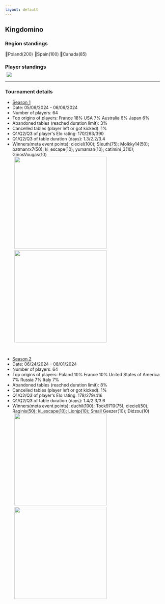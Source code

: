 ```yaml
---
layout: default
---
```


## Kingdomino

### Region standings
🥇Poland(200) 🥈Spain(100) 🥉Canada(85)

### Player standings
<div>
 <img src="/wpoc/assets/images/KingdominoRanking.png" style="display: block; margin-left: 5px; margin-bottom: 5px; margin-top:-10px"/>
</div>



---

### Tournament details

- [Season 1](https://boardgamearena.com/tournament?id=284814)
- Date: 05/06/2024 - 06/06/2024
- Number of players: 64
- Top origins of players: France 18% USA 7% Australia 6% Japan 6%
- Abandoned tables (reached duration limit): 3%
- Cancelled tables (player left or got kicked): 1% 
- Q1/Q2/Q3 of player's Elo rating: 170/263/390
- Q1/Q2/Q3 of table duration (days): 1.3/2.2/3.4
- Winners(meta event points): cieciel(100); SIeuth(75); Molkky14(50); batmanrx7(50); kl_escape(10); yumaman(10); catimini_3(10); GinosVougas(10)

<div>
 <img src="/wpoc/assets/images/tournament/t_Kingdomino_Elo_20240609123928.png" width="300" style="display: block; margin-left: 30px; margin-bottom: 5px; margin-top:-15px"/>
</div>
<div>
 <img src="/wpoc/assets/images/tournament/t_Kingdomino_Duration_20240609134212.png" width="300" style="display: block; margin-left: 30px; margin-bottom: 5px;"/>
</div>

<p>&nbsp;</p>

- [Season 2](https://boardgamearena.com/tournament?id=298135)
- Date: 06/24/2024 - 08/01/2024
- Number of players: 64
- Top origins of players: Poland 10% France 10% United States of America 7% Russia 7% Italy 7%
- Abandoned tables (reached duration limit): 8%
- Cancelled tables (player left or got kicked): 1%
- Q1/Q2/Q3 of player's Elo rating: 178/279/416
- Q1/Q2/Q3 of table duration (days): 1.4/2.3/3.6
- Winners(meta event points): duchil(100); Tock9710(75); cieciel(50); Raginis(50); kl_escape(10); Lionjp(10); Small Geezer(10); Didzou(10)

<div>
 <img src="/wpoc/assets/images/tournament/t_Kingdomino_Elo_20240801193655.png" width="300" style="display: block; margin-left: 30px; margin-bottom: 5px; margin-top:-15px"/>
</div>
<div>
 <img src="/wpoc/assets/images/tournament/t_Kingdomino_Duration_20240801202812.png" width="300" style="display: block; margin-left: 30px; margin-bottom: 5px;"/>
</div>

<p>&nbsp;</p>


>>